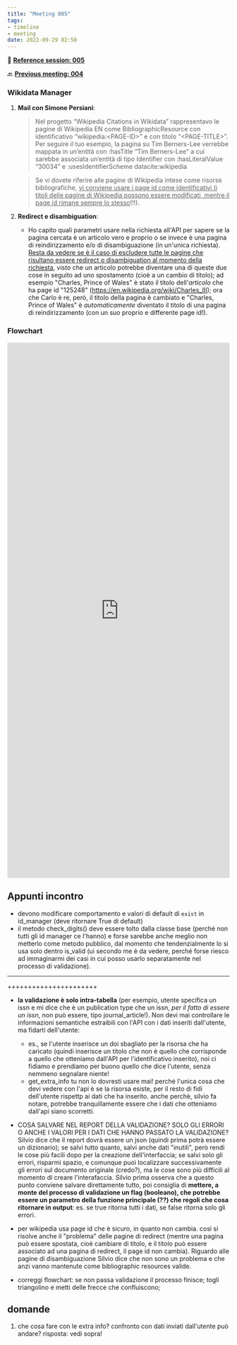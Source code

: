 ```yaml
---
title: "Meeting 005"
tags:
- timeline
- meeting
date: 2022-09-29 02:50
---
```

<span 
		class="ob-timelines"
		data-date="2022-09-29-00">
</span>
📑 [**Reference session: 005**](notes/sessions/session%20005.md)

🔙 [**Previous meeting: 004**](notes/meetings/meeting%20004.md)


### Wikidata Manager
1. **Mail con Simone Persiani**:
	> Nel progetto “Wikipedia Citations in Wikidata” rappresentavo le pagine di Wikipedia EN come BibliographicResource con identificativo “wikipedia:\<PAGE-ID>” e con titolo “\<PAGE-TITLE>”.  
	> Per seguire il tuo esempio, la pagina su Tim Berners-Lee verrebbe mappata in un’entità con :hasTitle “Tim Berners-Lee” a cui sarebbe associata un’entità di tipo Identifier con :hasLiteralValue “30034” e :usesIdentifierScheme datacite:wikipedia
	
	> Se vi dovete riferire alle pagine di Wikipedia intese come risorse bibliografiche, <u>vi conviene usare i page id come identificativi (i titoli delle pagine di Wikipedia possono essere modificati, mentre il page id rimane sempre lo stesso</u>!!!).

2. **Redirect e disambiguation**:
	* Ho capito quali parametri usare nella richiesta all'API per sapere se la pagina cercata è un articolo vero e proprio o se invece è una pagina di reindirizzamento e/o di disambiguazione (in un'unica richiesta). <u>Resta da vedere se è il caso di escludere tutte le pagine che risultano essere redirect o disambiguation al momento della richiesta</u>, visto che un articolo potrebbe diventare una di queste due cose in seguito ad uno spostamento (cioè a un cambio di titolo); ad esempio "Charles, Prince of Wales" è stato il titolo dell'*articolo* che ha page id "125248" (https://en.wikipedia.org/wiki/Charles_III); ora che Carlo è re, però, il titolo della pagina è cambiato e "Charles, Prince of Wales" è *automaticamente* diventato il titolo di una pagina di reindirizzamento (con un suo proprio e differente page id!).

### Flowchart
 <iframe frameborder="0" style="width:100%;height:1213px;" src="https://viewer.diagrams.net/?highlight=0000ff&edit=_blank&layers=1&nav=1&title=validation_flowchart.drawio#R%3Cmxfile%20pages%3D%222%22%3E%3Cdiagram%20id%3D%22C5RBs43oDa-KdzZeNtuy%22%20name%3D%22General_structure%22%3E7Vvbkto4EP0aqnYfhvLd8DgDk%2BtkEzK3ZF9SwgjwRrYcWdzy9SvZEraRGRzAhlCZl7Hakmx19zndUpuW2QuWrwmIph%2FwCKKWoY2WLbPfMgy9Y%2BjsH5esUonlaKlgQvyR6JQJ7v2fUAhlt5k%2FgnGhI8UYUT8qCj0chtCjBRkgBC%2BK3cYYFZ8agQlUBPceQKr02R%2FRaSrtGG4mfwP9yVQ%2BWXe66Z0AyM5iJfEUjPAiJzJvW2aPYEzTq2DZg4grT%2Brl%2Be3qGd19d16%2FG8Q%2FwOPN%2B4d%2Fnq7SyV79ypD1EggM6d5TPz6%2BM%2BaD%2BPHzwO2%2BscPe28Hz4MqUa6MrqTA4YvoTTUzoFE9wCNBtJr0heBaOIJ9WY62szx3GERPqTPgfpHQlnAHMKGaiKQ2QuFtxPWLdMZ4RD76wCF1YjAIygfSFjrwX78iXmPMOoa%2FXEAeQkhXrQCAC1J8XXQgIT5ys%2B2XaZhdC4b%2BgfPnec4Bm4lH3D9efH1STIMTgwlW%2FmPoU3kcg0ceCIfYQxc4hoXD5oiLE3Su7o7V1Kx0miMAWrrPIUKVrQjbNIUr2O0R9tze3PwYjbxk9Lf991zffDxaReXUJris9crfr2mfluvK9c67rh9GMMlHbi%2BecqH2m8E0DMQqN%2BCXTH0AIIjwhIGBajSDx2YtBsnnvU3Zjl%2B%2BP%2FSWU8adeLHQVLOhWCRiMEjA4RwBDOZHrirIbQANc%2BvQLH962Retr7k5%2FKWZOGivRODaC7IoIMo9O%2FmLoJ%2ByHNO8fpuIfprth9%2FRtxcgN069f5QB42go8%2BxxFgR9CnssBCpJcirAkR%2FGbolfsQh0O6SsQ%2BIiv9A1Ec0h9D4gbEo2GaPcwwiR5iKklf0wOkD8Jmcxj7pDAPKYEf4dlXRmloJx8nPw1HPWMMqTXFfbK%2Fdi8gLgnwbgbtW5DqHW69qatrU22rhm1pqWg9sPtw%2FVV7%2F6p1OR3YMg2awUzKWji3s4Aia7FjcAfjVKPgLH%2FEwyT%2BbhPRHxVyTrtm5bdLzX5i%2F6o4Gq9pxNPaeW3TaV4Y2jTtG4xsqatfa0ru%2BDxOIb1GE2l2t7bh%2FutRrtUnDoN4dQ0FE62jIZxqia%2Fz1PfmzLRx16iLO7w6%2FhqvlIcQaIyQfAnHPvUxxydQ0wpDkpgS%2FFG3JWZdLCc8HOb9hjhhTcFhLbjWcDC%2FOTbeBZ66bQXHqRtp20WScM01SBtG227wSjt2JeAfqci%2Bm3r2Og%2FLEVyFIC2DAexFdwM2cWEXzwxn2Z5MAeIod3BeXLsyV5I%2B8vzaSKP%2F26Z13Ice4%2F10PVcREo8HETIB6EHE6ejnAqUJ2ZhoWzKbdn4NqpYB%2FKtEb6ELSKCPRjHW9L6ovvFqZNpba1jFv84IRBPOKGTTp%2BejGoNk016R57r6i%2FQzxQT%2Fyd7IJAqQRv6XD%2BN8Q7t%2BwQK8uwjSuqkL6sknjklewyrZI%2FRqY29nEtgL7cqe2nnxV7uIezF3gEcmbiyTcgf4vpDXJK4XOcMicu6hKKAWbWeJUuVpzjS7HQb3nSpxbKXWREJVjS2kyEIOHuEwzhKDqkZjJjVuYVWDG9LxZOqkVHOL4bA%2Bz5JvOvjjCJ%2B9lpzacLRFDu5p8ekcQGYtOS3C7swaZmNYVI5sNQVI9YMSqmVXwalWRGU3DQwACGLxPFl4FHXjJMD0tzTalZFq5VllR97%2FQ8XYkG9c2oL2p1TUCrTLVl9EeOTxtfWuvbLm1nBN2nJiu%2B6StzKasRZxbiRKrHc4p2g3nSYodWsJ8Sltj%2BPYpB0zKMUgzTLFqnD%2BZZ%2FHDUCrqAaqn6%2FhKcyYpzGEh5XoWKn4cqPVErO2hGIY25wESRLij1kioPhrEJwK7pAbSHNVTdzdseV1ZFcTOuUhLTaPmCy1TrqFqZrKsrp%2B0U5%2FYRRzqoa5Rqr1qq%2B5mzW3LZg9poQsMp1EzFp%2B7MM9UDK0Tv5KSuNsbXCd9TsIn2T44YN41LDRlUXbC5sqBl842FD%2FbDn9wsbpvrZ6xmEDUdV7UmDRi5OfC2EifKgcWT0SVDtDgBHPzk%2BzIplJxIbVqz08UsA2cK%2FYfItppgkvwwqRc85fBBT9LmtVZ39y2i1MYFtu21ng1GtMiawy764sWvyIVfNzS8jpMoqz%2B6jZ%2F2sQO2qOc7vldGfyo7HJ%2Bf9EmpLzZy6xsaPDCuM6TSSUKsHZTzFOkqCVR%2BRqicanZKz5bKEao%2BjZdbMfqya6j37ya95%2Bz8%3D%3C%2Fdiagram%3E%3Cdiagram%20id%3D%22xzgZwGghKsRzE2Puvifx%22%20name%3D%22Level1_OC_table_format%22%3E5Vvbcts2EP0azbQP1vAu6tHxpXloOmmcNklfMjAJUWggggYhS8zXFyAA8QK6pm2RSmjP2MaNALgHu3t2Sc7ci83%2BNwqy9TsSQzxzrHg%2Fcy9njrNcevyvaChkgxdYsiGhKJZNdtVwg75D1aiHbVEM88ZARghmKGs2RiRNYcQabYBSsmsOWxHcXDUDCTQabiKAzdZPKGZr2Ro6i6r9LUTJWq9sB0vZswF6sLqTfA1isqs1uVcz94ISwmRps7%2BAWMhOy2Wb5O%2FudukXQu6KRYo%2F7q4%2F%2B2dysuunXHK4BQpT9uyp88XX%2BNNf3%2F%2B8uPvnw9876wJ%2Fw5me%2Bh7grZLXzcfzDx%2FVDbNCSzFnlHw7CJDf%2Bps122BetHmRCyYT4zb7RByh%2BQqTXbQGlM1zxv9%2BFWN2a8TgTQYiMXDHh%2FE2tTakDO5bYD1yp%2FZB%2FPzYQrKBjBb8OjWLpwArmtVdBb8%2Bw%2Bsa8noYUAcuOcxbCZUXlFyfIGPXkDFKsy0TZz6%2FnzkB5ht4c0t5KRElBm651A0AlIy5aADGEBMu6k0LBgOjDFLE7wHS9oXvq45OZCjZpjGM1cSARkqvbTFrLsvW3HEHBNH2myi6i7lv4GhbXUD6AwHpGUAaMMGYGx9VJZStSUJSgK%2Bq1ppoLV6rxvxOSKbk%2FS9krFASB1tGmjDLNcVCzxA33yzZ0gj%2Bz11qIw1oAtljx9qEj0IMGLpvbu7oUNjhFEXv9xS9vTil7H1DDSgEMW%2BZl%2FbMWiFhv8S6%2FA%2F%2FxSgXxo6sBItAEUNc5hRxTtBGsGl1uuxSDQtwmxO8ZfC8Mk5NU%2BV1msShzJUTtsxVh7FyOoyVP5TXCV6FsXJ7aox%2FSoUJDSh4EcWAwVJbqFCP6xTuWVmFONbawtZihGYL%2FAIwKZ0J2i7%2B1Dpjmx4%2BJVNUm2VfR%2FNSvVGXvicoZRXwfstY2sGB3OlJ5NbUdS1YDxt5PtKOGfgUHR7pFUEt%2FcPRoV7YTaidhTUq0EsD5wzkuYDaUkaY0xED92eGuzGMUC7mGzfeDSr10QrlmKY09E1LGg4VKmnUJ04%2Fwp7KtTwl%2FTjkr0YVPRcwLT6r68vKF1HhB1VVL%2Ff1zsuiXqvlJ8rGoXG0%2B0ZeA1lJv5Wycq1%2BVvKcUlDUhmViQN5%2FHWfpt46XnPGoJtg2A8Yc3Atmi0mk7K8FUsF6WZFBTX4hpYSW9LceNxbGWR6DAa9Iyq7BBmEht7cQ30OGIqA66rkxUb8gmNBybxxG8SNWwCjhbuEy4ue1zLrJNbqG8vAZ19pX5c%2BQ2dI2GfPseRga7qObidtzZzAXspyix7AXPS1NeEqXoXfZyFkjhvgx%2Fi4UFG4yVrTU0uKiFGgRCrX25kql84OCVxo%2FoTjWc1tWtdKKugL5zryDgi2M0Od4jv9HCWfhHrHPtXKNCfBaRQREpahV2jTgwCkOBKMfpxhaqTW5HVypH4ixlm7TgvdkD0cLps1c40SD6d5AOy%2FN0PeLpt3lyEg7pl8Qxh2JPcpsJQb5A3nMaEtLGLgUxGP0a%2BOA%2FGRRt9eOug%2BJyQZt6rD5bdSOZ%2FEnyZmcvpzJtboRO7LW%2BWPbV5ONPfwAYbcm5eM3oWNTIllB0Hqrw%2B5Qtq7XAdzB3ut4NTlkLcLHFXCcJHLQfldnYAV0TYIzzedC%2FYF%2BaUbzgfzUomVp29mFoYE209agDGdBea3kMSmMYJ7LmLekOYIBZRTmJQZj0Zopp6SC9ht8YYet9zps%2FWDEyv2pQ%2BkfNGx2%2B0ZTx%2BF1T02Wh1bL6%2FiNZPmj47XxGjS57prJ9amSkL6nxRuHhCzGJiEPxN5srf7Vou9RA%2BxJeyK%2FGeIHbocnsruejAzliTzbgHVEt1O5mi%2B1nkfczhOfAA9uSPq%2BEvPiaOZllMN8dWUmMq2uLYVUL5afEOQZSBsHI7jbim9T3kRSYc7F1pPbX%2FjJ5Duy9L9fyyksoZxnK6XG5%2BVprjRZ98tX%2F0Wv7WT7eodcVPSkhG4ArvXtlFqITs%2BSO7YwP26QnvE9RyhNzCu5HrMzZRhE38E26D7ED3SqZrX0XsoeRkGar%2FhcetYUyt4doXFzxcOFtyD6lpRactaSFiefUlCOt1QFX8ssRnmGgZIXSjHSK3HbCVhreY2G%2Fs7jRc%2FAJeL8XEnQ5YwPHY8TZIGm7BO8dpBqOaf%2FNMWdIuXzelM%2BbxTKF45M%2BfT911wA2TL1Nnj90fsO8WPnVA%2FdO42KGRW8uo%2FKAqdJ5xYd3wbai1HpnJlYuPrj8ljM%2FTTfX7ZT9WEXae4yj8HTpcyr1Re4Uu%2Bqz5jdq%2F8A%3C%2Fdiagram%3E%3C%2Fmxfile%3E"></iframe>




## Appunti incontro
+ devono modificare comportamento e valori di default di `exist` in id_manager (deve ritornare True di default)
+ il metodo check_digits() deve essere tolto dalla classe base (perché non tutti gli id manager ce l'hanno) e forse sarebbe anche meglio non metterlo come metodo pubblico, dal momento che tendenzialmente lo si usa solo dentro is_valid (ui secondo me è da vedere, perché forse riesco ad immaginarmi dei casi in cui posso usarlo separatamente nel processo di validazione). 
-----------------------------
++++++++++++++++++++++



+ **la validazione è solo intra-tabella** (per esempio, utente specifica un issn e mi dice che è un publication type che un issn, *per il fatto di essere un issn*, non può essere, tipo journal_article!). Non devi mai controllare le informazioni semantiche estraibili con l'API con i dati inseriti dall'utente, ma fidarti dell'utente:
	+ es., se l'utente inserisce un doi sbagliato per la risorsa che ha caricato (quindi inserisce un titolo che non è quello che corrisponde a quello che otteniamo dall'API per l'identificativo inserito), noi ci fidiamo e prendiamo per buono quello che dice l'utente, senza nemmeno segnalare niente!
	+ get_extra_info tu non lo dovresti usare mai! perché l'unica cosa che devi vedere con l'api è se la risorsa esiste, per il resto di fidi dell'utente rispettp ai dati che ha inserito. anche perchè, silvio fa notare, potrebbe tranquillamente essere che i dati che otteniamo dall'api siano scorretti.  

+ COSA SALVARE NEL REPORT DELLA VALIDAZIONE? SOLO GLI ERRORI O ANCHE I VALORI PER I DATI CHE HANNO PASSATO LA VALIDAZIONE? Silvio dice che il report dovrà essere un json (quindi prima potrà essere un dizionario); se salvi tutto quanto, salvi anche dati "inutili", però rendi le cose più facili dopo per la creazione dell'interfaccia; se salvi solo gli errori, risparmi spazio, e comunque puoi localizzare successivamente gli errori sul documento originale (credo?), ma le cose sono più difficili al momento di creare l'interafaccia. Silvio prima osserva che a questo punto conviene salvare direttamente tutto, poi consiglia di **mettere, a monte del processo di validazione un flag (booleano), che potrebbe essere un parametro della funzione principale (??) che regoli che cosa ritornare in output**: es. se true ritorna tutti i dati, se false ritorna solo gli errori. 
+ per wikipedia usa page id che è sicuro, in quanto non cambia. così si risolve anche il "problema" delle pagine di redirect (mentre una pagina può essere spostata, cioè cambiare di titolo, e il titolo può essere associato ad una pagina di redirect, il page id non cambia). Riguardo alle pagine di disambiguazione Silvio dice che non sono un problema e che anzi vanno mantenute come bibliographic resources valide. 
+ correggi flowchart: se non passa validazione il processo finisce; togli triangolino e metti delle frecce che confluiscono; 

## domande
1. che cosa fare con le extra info? confronto con dati inviati dall'utente può andare? risposta: vedi sopra!

